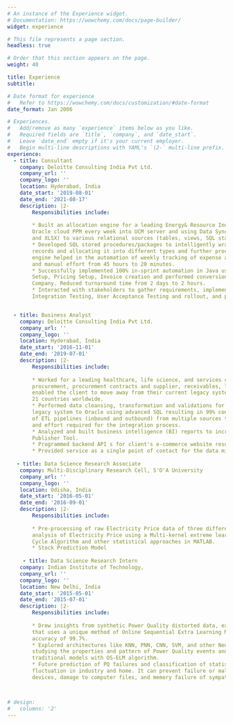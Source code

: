 ```yaml
---
# An instance of the Experience widget.
# Documentation: https://wowchemy.com/docs/page-builder/
widget: experience

# This file represents a page section.
headless: true

# Order that this section appears on the page.
weight: 40

title: Experience
subtitle:

# Date format for experience
#   Refer to https://wowchemy.com/docs/customization/#date-format
date_format: Jan 2006

# Experiences.
#   Add/remove as many `experience` items below as you like.
#   Required fields are `title`, `company`, and `date_start`.
#   Leave `date_end` empty if it's your current employer.
#   Begin multi-line descriptions with YAML's `|2-` multi-line prefix.
experience:
  - title: Consultant
    company: Deloitte Consulting India Pvt Ltd.
    company_url: ''
    company_logo: ''
    location: Hyderabad, India
    date_start: '2019-08-01' 
    date_end: '2021-08-17'
    description: |2-
        Responsibilities include:
        
        * Built an allocation engine for a leading Energy& Resource Industry to source Business Intelligence data from 
        Oracle cloud PPM every week into UCM server and using Data Sync to upload, and manage data from files (CSV 
        and XLSX) to various relational sources (tables, views, SQL statements).
        * Developed SQL stored procedures/packages to intelligently wrangle the expense and labor data to select valid 
        records and allocating it into different types and further processing it to calculate accurate rates. This integration 
        engine helped in the automation of weekly tracking of expense and labor costs to bring down the operation time 
        and manual effort from 45 hours to 20 minutes.
        * Successfully implemented 100% in-sprint automation in Java using the Selenium tool for Customer Account 
        Setup, Pricing Setup, Invoice creation and performed conversion end to end testing for various entities for a USbased Health Care Insurance
        Company. Reduced turnaround time from 2 days to 2 hours.
        * Interacted with stakeholders to gather requirements, implementation planning, POC evaluations, System 
        Integration Testing, User Acceptance Testing and rollout, and production deployments


  - title: Business Analyst
    company: Deloitte Consulting India Pvt Ltd.
    company_url: ''
    company_logo: ''
    location: Hyderabad, India
    date_start: '2016-11-01'
    date_end: '2019-07-01'
    description: |2-
        Responsibilities include:
        
        * Worked for a leading healthcare, life science, and services client to expand the current EBS footprint into services 
        procurement, procurement contracts and supplier, receivables, life cycle management. This implementation 
        enabled the client to move away from their current legacy systems to more stable architecture and its rollout over 
        21 countries worldwide. 
        * Performed data cleansing, transformation and validations for successful conversion of complex data sets from 
        legacy system to Oracle using advanced SQL resulting in 99% conversion efficiency. Engineered development 
        of ETL pipelines (inbound and outbound) from multiple sources to Oracle EBS/Oracle Cloud to reduce the time 
        and effort required for the integration process.
        * Analyzed and built business intelligence (BI) reports to increase operations efficiency by 25% using Oracle BI 
        Publisher Tool.
        * Programmed backend API s for client's e-commerce website resulting in the multiplication of sales of the products by 20%.
        * Provided service as a single point of contact for the data migration activities across various systems and instances
        
   - title: Data Science Research Associate
    company: Multi-Disciplinary Research Cell, S'O'A University
    company_url: ''
    company_logo: ''
    location: Odisha, India
    date_start: '2016-05-01'
    date_end: '2016-09-01'
    description: |2-
        Responsibilities include:
        
        * Pre-processing of raw Electricity Price data of three different energy markets, its feature extraction and Predictive 
        analysis of Electricity Price using a Multi-kernel extreme learning machine and its optimization using the Water 
        Cycle Algorithm and other statistical approaches in MATLAB. 
        * Stock Prediction Model 
        
     - title: Data Science Research Intern
    company: Indian Institute of Technology,
    company_url: ''
    company_logo: ''
    location: New Delhi, India
    date_start: '2015-05-01'
    date_end: '2015-07-01'
    description: |2-
        Responsibilities include:
        
        * Drew insights from synthetic Power Quality distorted data, extracted its features and built a model in MATLAB 
        that uses a unique method of Online Sequential Extra Learning Machine. The model forecasts PQ failures with an 
        accuracy of 99.7%. 
        * Explored architectures like KNN, PNN, CNN, SVM, and other Neural Networks and ensemble models for 
        studying the properties and pattern of Power Quality events and facilitated a comparative analysis of these 
        traditional models with OS-ELM algorithm. 
        * Future prediction of PQ failures and classification of statistical features of PQ events can assist in reducing power 
        fluctuation in industry and home. It can prevent failure or malfunctioning of protective electrical and electronic 
        devices, damage to computer files, and memory failure of sympathetic loads.



# design:
#   columns: '2'
---
```

